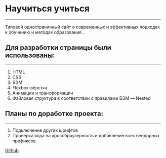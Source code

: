 # Научиться учиться
------------------
Типовой одностраничный сайт о современных и эффективных подходах к обучению и методах образования..

 ## Для разработки страницы были использованы:
----------------------------------------------
1. HTML
2. CSS
3. БЭМ
4. Flexbox-вёрстка
5. Анимации и трансформации
5. Файловая структура в соответствии с правилами  БЭМ — Nested

## Планы по доработке проекта:
------------------------------
1. Подключение других шрифтов
2. Проверка кода на кроссбраузерность и добавление всех вендорных префиксов

[Github](https://github.com/Elya-i/how-to-learn)
